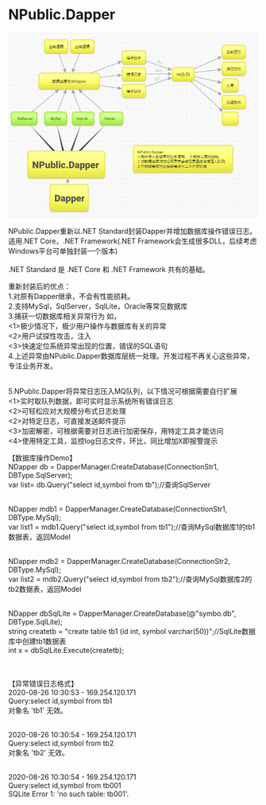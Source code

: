 # NPublic.Dapper
![image](https://github.com/dxwong/NPublic.Dapper/blob/master/NDapper.png)<br>

NPublic.Dapper重新以.NET Standard封装Dapper并增加数据库操作错误日志。<br>
适用.NET Core，.NET Framework(.NET Framework会生成很多DLL，后续考虑Windows平台可单独封装一个版本)<br><br>
.NET Standard 是 .NET Core 和 .NET Framework 共有的基础。<br>

重新封装后的优点：<br>
1.对原有Dapper继承，不会有性能损耗。<br>
2.支持MySql，SqlServer，SqlLite，Oracle等常见数据库<br>
3.捕获一切数据库相关异常行为 如，<br>
<1>极少情况下，极少用户操作与数据库有关的异常<br>
<2>用户试探性攻击，注入<br>
<3>快速定位系统异常出现的位置，错误的SQL语句<br>
4.上述异常由NPublic.Dapper数据库层统一处理。开发过程不再关心这些异常，专注业务开发。<br><br>


5.NPublic.Dapper将异常日志压入MQ队列，以下情况可根据需要自行扩展<br>
<1>实时取队列数据，即可实时显示系统所有错误日志<br>
<2>可轻松应对大规模分布式日志处理<br>
<2>对特定日志，可直接发送邮件提示<br>
<3>加密解密，可根据需要对日志进行加密保存，用特定工具才能访问<br>
<4>使用特定工具，监控log日志文件，环比，同比增加X即报警提示<br>

【数据库操作Demo】<br>
NDapper db = DapperManager.CreateDatabase(ConnectionStr1, DBType.SqlServer);<br>
var list= db.Query<KLine>("select id,symbol from tb");//查询SqlServer<br><br>

NDapper mdb1 = DapperManager.CreateDatabase(ConnectionStr1, DBType.MySql);<br>
var list1 = mdb1.Query<KLine>("select id,symbol from tb1");//查询MySql数据库1的tb1数据表，返回Model<br><br>
            
NDapper mdb2 = DapperManager.CreateDatabase(ConnectionStr2, DBType.MySql);<br>
var list2 = mdb2.Query<KLine>("select id,symbol from tb2");//查询MySql数据库2的tb2数据表，返回Model<br><br>

NDapper dbSqlLite = DapperManager.CreateDatabase(@"symbo.db", DBType.SqlLite);<br>
string createtb = "create table  tb1 (id int, symbol varchar(50))";//SqlLite数据库中创建tb1数据表<br>
int x = dbSqlLite.Execute(createtb);<br><br><br>


【异常错误日志格式】<br>
2020-08-26 10:30:53 - 169.254.120.171<br>
Query:select id,symbol from tb1<br>
对象名 'tb1' 无效。<br><br>

2020-08-26 10:30:54 - 169.254.120.171<br>
Query:select id,symbol from tb2<br>
对象名 'tb2' 无效。<br><br>

2020-08-26 10:30:54 - 169.254.120.171<br>
Query:select id,symbol from tb001<br>
SQLite Error 1: 'no such table: tb001'.



